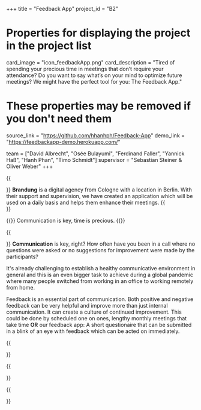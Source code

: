 +++
title = "Feedback App"
project_id = "B2"

# Properties for displaying the project in the project list
card_image = "icon_feedbackApp.png"
card_description = "Tired of spending your precious time in meetings that don’t require your attendance? Do you want to say what’s on your mind to optimize future meetings? We might have the perfect tool for you: The Feedback App."

# These properties may be removed if you don't need them
source_link = "https://github.com/hhanhph/Feedback-App"
demo_link = "https://feedbackapp-demo.herokuapp.com/"

team = ["David Albrecht", "Osée Bulayumi", "Ferdinand Faller", "Yannick Haß", "Hanh Phan", "Timo Schmidt"]
supervisor = "Sebastian Steiner & Oliver Weber"
+++

{{<section title="Brandung">}}
**Brandung** is a digital agency from Cologne with a location in Berlin. With their support and supervision, we have created an application which will be used on a daily basis and helps them enhance their meetings.
{{</section>}}

{{<quote>}}
Communication is key, time is precious.
{{</quote>}}

{{<section title="Our Mission">}}
**Communication** is key, right? How often have you been in a call where no questions were asked or no suggestions for improvement were made by the participants?

It's already challenging to establish a healthy communicative environment in general and this is an even bigger task to achieve during a global pandemic where many people switched from working in an office to working remotely from home. 

Feedback is an essential part of communication. Both positive and negative feedback can be very helpful and improve more than just internal communication. It can create a culture of continued improvement. This could be done by scheduled one on ones, lengthy monthly meetings that take time **OR** our feedback app: A short questionaire that can be submitted in a blink of an eye with feedback which can be acted on immediately.

{{</section>}}

{{<section title="The Team">}}

{{</section >}}
